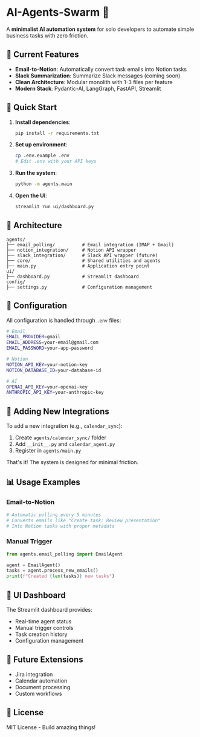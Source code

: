 # AI-Agents-Swarm 🤖

A **minimalist AI automation system** for solo developers to automate simple business tasks with zero friction.

## 🎯 Current Features

- **Email-to-Notion**: Automatically convert task emails into Notion tasks
- **Slack Summarization**: Summarize Slack messages (coming soon)
- **Clean Architecture**: Modular monolith with 1-3 files per feature
- **Modern Stack**: Pydantic-AI, LangGraph, FastAPI, Streamlit

## 🚀 Quick Start

1. **Install dependencies**:
   ```bash
   pip install -r requirements.txt
   ```

2. **Set up environment**:
   ```bash
   cp .env.example .env
   # Edit .env with your API keys
   ```

3. **Run the system**:
   ```bash
   python -m agents.main
   ```

4. **Open the UI**:
   ```bash
   streamlit run ui/dashboard.py
   ```

## 📁 Architecture

```
agents/
├── email_polling/          # Email integration (IMAP + Gmail)
├── notion_integration/     # Notion API wrapper
├── slack_integration/      # Slack API wrapper (future)
├── core/                   # Shared utilities and agents
├── main.py                 # Application entry point
ui/
├── dashboard.py            # Streamlit dashboard
config/
├── settings.py             # Configuration management
```

## 🔧 Configuration

All configuration is handled through `.env` files:

```bash
# Email
EMAIL_PROVIDER=gmail
EMAIL_ADDRESS=your-email@gmail.com
EMAIL_PASSWORD=your-app-password

# Notion
NOTION_API_KEY=your-notion-key
NOTION_DATABASE_ID=your-database-id

# AI
OPENAI_API_KEY=your-openai-key
ANTHROPIC_API_KEY=your-anthropic-key
```

## 🧩 Adding New Integrations

To add a new integration (e.g., `calendar_sync`):

1. Create `agents/calendar_sync/` folder
2. Add `__init__.py` and `calendar_agent.py`
3. Register in `agents/main.py`

That's it! The system is designed for minimal friction.

## 📊 Usage Examples

### Email-to-Notion
```python
# Automatic polling every 5 minutes
# Converts emails like "Create task: Review presentation" 
# Into Notion tasks with proper metadata
```

### Manual Trigger
```python
from agents.email_polling import EmailAgent

agent = EmailAgent()
tasks = agent.process_new_emails()
print(f"Created {len(tasks)} new tasks")
```

## 🎨 UI Dashboard

The Streamlit dashboard provides:
- Real-time agent status
- Manual trigger controls
- Task creation history
- Configuration management

## 🔮 Future Extensions

- Jira integration
- Calendar automation
- Document processing
- Custom workflows

## 📝 License

MIT License - Build amazing things!